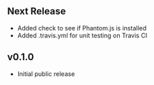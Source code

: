 Next Release
------
 * Added check to see if Phantom.js is installed
 * Added .travis.yml for unit testing on Travis CI

v0.1.0
------
 * Initial public release